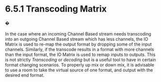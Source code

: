 # 6.5.1 Transcoding Matrix

#### �

In the case where an incoming Channel Based stream needs transcoding into an
outgoing Channel Based stream which has less channels, the IO Matrix is used to
re-map the output format by dropping some of the input channels. Similarly, if the
transcode results in a format with more channels than the input format, the IO Matrix is used to remap inputs to outputs. This is not strictly _Transcoding_ or _decoding_
but is a useful tool to have in certain format changing scenarios. To properly up mix
or down mix, it is advisable to use a room to take the virtual source of one format,
and output with the desired end format.

